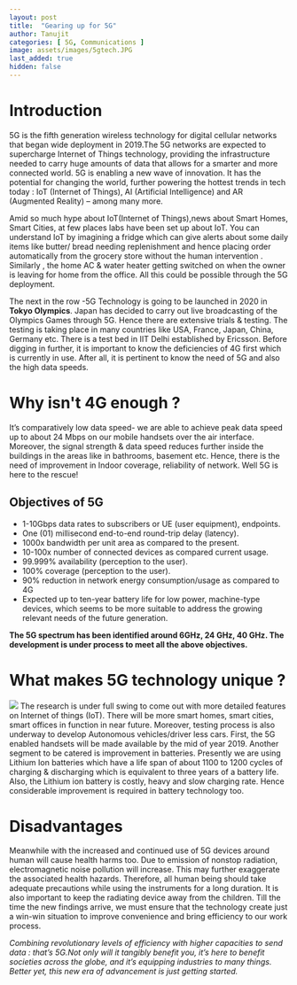 ```yaml
---
layout: post
title:  "Gearing up for 5G"
author: Tanujit
categories: [ 5G, Communications ]
image: assets/images/5gtech.JPG
last_added: true
hidden: false
---
```

# Introduction
5G is the fifth generation wireless technology for digital cellular networks that began wide deployment in 2019.The 5G networks are expected to supercharge Internet of Things technology, providing the infrastructure needed to carry huge amounts of data that allows for a smarter and more connected world. 5G is enabling a new wave of innovation. It has the potential for changing the world, further powering the hottest trends in tech today : IoT (Internet of Things), AI (Artificial Intelligence) and AR (Augmented Reality) – among many more.

Amid so much hype about IoT(Internet of Things),news about Smart Homes, Smart Cities, at few places labs have been set up about IoT. You can understand IoT by imagining a fridge which can give alerts about some daily items like butter/ bread needing replenishment and hence placing order automatically from the grocery store without the human intervention . Similarly , the home AC & water heater getting switched on when the owner is leaving for home from the office. All this could be possible through the 5G deployment.

The next in the row -5G Technology is going to be launched in 2020 in **Tokyo Olympics**. Japan has decided to carry out live broadcasting of the Olympics Games through 5G. Hence there are extensive trials & testing. The testing is taking place in many countries like USA, France, Japan, China, Germany etc. There is a test bed in IIT Delhi established by Ericsson. Before digging in further, it is important to know the deficiencies of 4G first which is currently in use. After all, it is pertinent to know the need of 5G and also the high data speeds.

# Why isn't 4G enough ?
It’s comparatively low data speed- we are able to achieve peak data speed up to about 24 Mbps on our mobile handsets over the air interface. Moreover, the signal strength & data speed reduces further inside the buildings in the areas like in bathrooms, basement etc. Hence, there is the need of improvement in Indoor coverage, reliability of network. Well 5G is here to the rescue!

## Objectives of 5G
- 1-10Gbps data rates to subscribers or UE (user equipment), endpoints.
- One (01) millisecond end-to-end round-trip delay (latency).
- 1000x bandwidth per unit area as compared to the present.
- 10-100x number of connected devices as compared current usage.
- 99.999% availability (perception to the user).
- 100% coverage (perception to the user).
- 90% reduction in network energy consumption/usage as compared to 4G
- Expected up to ten-year battery life for low power, machine-type devices, which seems to be more suitable to address the growing relevant needs of the future generation.

**The 5G spectrum has been identified around 6GHz, 24 GHz, 40 GHz. The development is under process to meet all the above objectives.**

# What makes 5G technology unique ?
![](https://github.com/monsij/insight/raw/master/assets/images/5gtech1.JPG)
The research is under full swing to come out with more detailed features on Internet of things (IoT). There will be more smart homes, smart cities, smart offices in function in near future. Moreover, testing process is also underway to develop Autonomous vehicles/driver less cars. First, the 5G enabled handsets will be made available by the mid of year 2019. Another segment to be catered is improvement in batteries. Presently we are using Lithium Ion batteries which have a life span of about 1100 to 1200 cycles of charging & discharging which is equivalent to three years of a battery life. Also, the Lithium ion battery is costly, heavy and slow charging rate. Hence considerable improvement is required in battery technology too.

# Disadvantages
Meanwhile with the increased and continued use of 5G devices around human will cause health harms too. Due to emission of nonstop radiation, electromagnetic noise pollution will increase. This may further exaggerate the associated health hazards. Therefore, all human being should take adequate precautions while using the instruments for a long duration. It is also important to keep the radiating device away from the children. Till the time the new findings arrive, we must ensure that the technology create just a win-win situation to improve convenience and bring efficiency to our work process.

_Combining revolutionary levels of efficiency with higher capacities to send data : that’s 5G.Not only will it tangibly benefit you, it’s here to benefit societies across the globe, and it’s equipping industries to many things. Better yet, this new era of advancement is just getting started._
